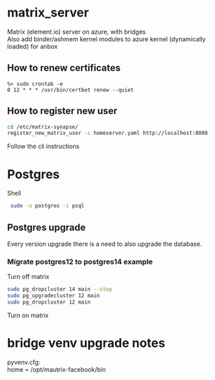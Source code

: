 # matrix_server
Matrix (element.io) server on azure, with bridges  
Also add binder/ashmem kernel modules to azure kernel (dynamically loaded) for anbox

## How to renew certificates
```
%> sudo crontab -e
0 12 * * * /usr/bin/certbot renew --quiet
```
## How to register new user
```bash
cd /etc/matrix-synapse/
register_new_matrix_user -c homeserver.yaml http://localhost:8008
```
  Follow the cli instructions

# Postgres
Shell
```bash
 sudo -u postgres -i psql
 ```
## Postgres upgrade
Every version upgrade there is a need to also upgrade the database.  
### Migrate postgres12 to postgres14 example
Turn off matrix
```bash
sudo pg_dropcluster 14 main --stop
sudo pg_upgradecluster 12 main
sudo pg_dropcluster 12 main
```
Turn on matrix

# bridge venv upgrade notes
pyvenv.cfg:  
home = /opt/mautrix-facebook/bin
